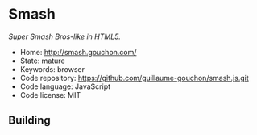 # Smash

_Super Smash Bros-like in HTML5._

- Home: http://smash.gouchon.com/
- State: mature
- Keywords: browser
- Code repository: https://github.com/guillaume-gouchon/smash.js.git
- Code language: JavaScript
- Code license: MIT

## Building

